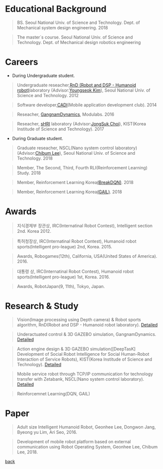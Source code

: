
# Educational Background 
>  BS. Seoul National Univ. of Science and Technology.  Dept. of Mechanical system design engineering. 2018 

>  The master´s course. Seoul National Univ. of Science and Technology.  Dept. of Mechanical design robotics engineering




# Careers

-  During Undergraduate student.

>  Undergraduate reseacher,[RnD (Robot and DSP - Humanoid robot)](./rnd.html)laboratory (Advisor:[Youngseok Kim](
http://msd.seoultech.ac.kr/department/prof/machinery/?togo=list&menu=4511&profidx=02095)), Seoul National Univ. of Science and Technology. 2012

>  Software developer,[CADI](https://cafe.naver.com/teamcadi/)(Mobile application development club). 2014

>  Reseacher, [GangnamDynamics](http://www.modulabs.co.kr/Dynamics/), Modulabs. 2016

>  Reseacher, [sHRI](https://shri-lab-kist.github.io/) laboratory (Advisor:[JongSuk Choi](http://www.robot-intelligence.kr/index.php/JongSuk_Choi)), KIST(Korea Institude of Science and Technology). 2017



-  During Graduate student.

>  Graduate reseacher, NSCL(Nano system control laboratory)(Advisor:[Chibum Lee](https://chibum.wordpress.com)), Seoul National Univ. of Science and Technology. 2018

>  Member, The Second, Third, Fourth RLI(Reinforcement Learning) Study. 2018

>  Member, Reinforcement Learning Korea[(BreakDQN)](https://github.com/reinforcement-learning-kr/break_dqn). 2018  

>  Member, Reinforcement Learning Korea[(GAIL)](). 2018  




# Awards
>  지식경제부 장관상, IRC(Internatinal Robot Contest), Intelligent section 2nd. Korea 2012.

>  특허청장상, IRC(Internatinal Robot Contest), Humanoid robot sports(Intelligent pro-league) 2nd, Korea. 2015.

>  Awards, Robogames(12th), California, USA(United States of America). 2016.

>  대통령 상, IRC(Internatinal Robot Contest), Humanoid robot sports(Intelligent pro-league) 1st, Korea. 2016.

>  Awards, RobotJapan(9, 11th), Tokyo, Japan.


 
 
# Research & Study
>  Vision(Image processing using Depth camera) & Robot sports algorithm, RnD(Robot and DSP - Humanoid robot laboratory).    [Detailed](./experience/experience_vision.html)

>  Underactuated control & 3D GAZEBO simulation, GangnamDynamics.  [Detailed](./experience/experience_gangnam.html)

>  Action engine design & 3D GAZEBO simulation([DeepTasK] Development of Social Robot Intelligence for Social Human-Robot Interaction of Service Robots), KIST(Korea Institude of Science and Technology).    [Detailed](./experience/experience_kist.html)

>  Mobile service robot through TCP/IP communication for technology transfer with Zetabank, NSCL(Nano system control laboratory).    [Detailed](./experience/experience_mobile.html)

>  Reinforcemnet Learning(DQN, GAIL)
 


# Paper
>  Adult size Intelligent Humanoid Robot, Geonhee Lee, Dongwon Jang, Byeong yu Lim, Ari Seo, 2016.

>  Development of mobile robot platform based on external communication using Robot Operating System, Geonhee Lee, Chibum Lee, 2018.


[back](./)
